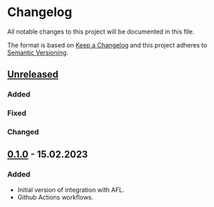 # Changelog

All notable changes to this project will be documented in this file.

The format is based on [Keep a Changelog](https://keepachangelog.com/en/1.0.0/)
and this project adheres to [Semantic Versioning](https://semver.org/spec/v2.0.0.html).

## [Unreleased]

[Unreleased]: https://github.com/ligurio/afl-lua/compare/0.1.0...HEAD

### Added

### Fixed

### Changed

## [0.1.0] - 15.02.2023

[0.1.0]: https://github.com/ligurio/afl-lua/compare/9da5762c...0.1.0

### Added

- Initial version of integration with AFL.
- Github Actions workflows.
